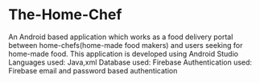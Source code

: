 # The-Home-Chef
An Android based application which works as a food delivery portal between home-chefs(home-made food makers) and users seeking for home-made food.
This application is developed using Android Studio
Languages used: Java,xml
Database used: Firebase
Authentication used: Firebase email and password based authentication
